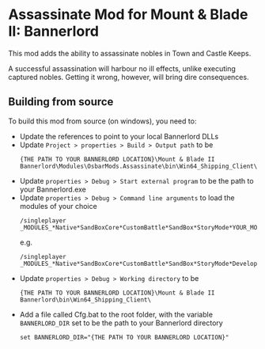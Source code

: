 # Assassinate Mod for Mount & Blade II: Bannerlord

This mod adds the ability to assassinate nobles in Town and Castle Keeps.

A successful assassination will harbour no ill effects, unlike executing captured nobles. Getting it wrong, however, will bring dire consequences.

## Building from source
To build this mod from source (on windows), you need to:

* Update the references to point to your local Bannerlord DLLs
* Update `Project > properties > Build > Output path` to be
    ```
    {THE PATH TO YOUR BANNERLORD LOCATION}\Mount & Blade II Bannerlord\Modules\OsbarMods.Assassinate\bin\Win64_Shipping_Client\
    ```
* Update `properties > Debug > Start external program` to be the path to your Bannerlord.exe
* Update `properties > Debug > Command line arguments` to load the modules of your choice
    ```
    /singleplayer _MODULES_*Native*SandBoxCore*CustomBattle*SandBox*StoryMode*YOUR_MODULES_HERE*OsbarMods.Assassinate*_MODULES_
    ```
    e.g.
    ```
    /singleplayer _MODULES_*Native*SandBoxCore*CustomBattle*SandBox*StoryMode*DeveloperConsole*OsbarMods.Assassinate*_MODULES_
    ```
* Update `properties > Debug > Working directory` to be
    ```
    {THE PATH TO YOUR BANNERLORD LOCATION}\Mount & Blade II Bannerlord\bin\Win64_Shipping_Client\
    ```
* Add a file called Cfg.bat to the root folder, with the variable `BANNERLORD_DIR` set to be the path to your Bannerlord directory
    ```
    set BANNERLORD_DIR="{THE PATH TO YOUR BANNERLORD LOCATION}"
    ```